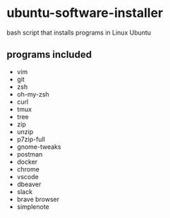 # ubuntu-software-installer
bash script that installs programs in Linux Ubuntu

## programs included
- vim
- git
- zsh
- oh-my-zsh
- curl
- tmux
- tree
- zip
- unzip
- p7zip-full
- gnome-tweaks
- postman
- docker
- chrome
- vscode 
- dbeaver
- slack
- brave browser
- simplenote

